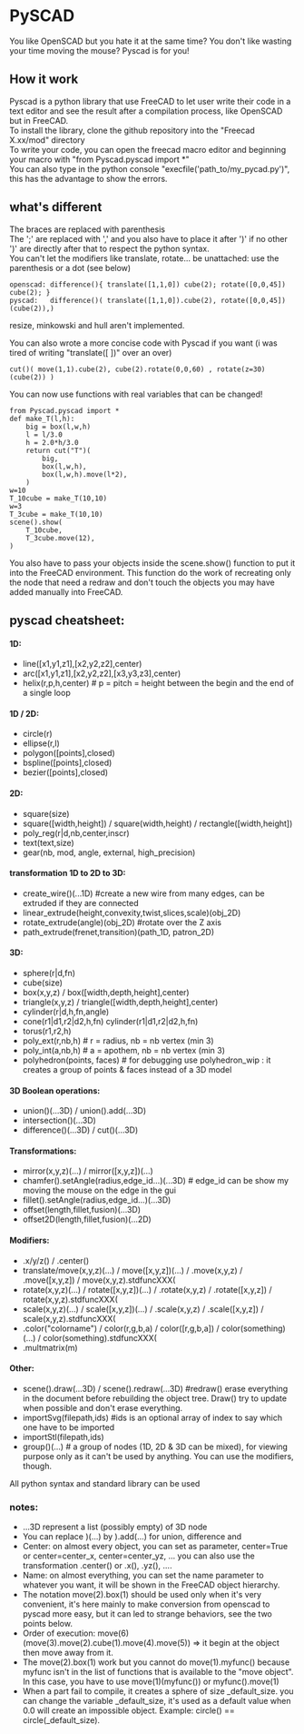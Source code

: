 

# PySCAD
You like OpenSCAD but you hate it at the same time?
You don't like wasting your time moving the mouse?
Pyscad is for you!
## How it work
Pyscad is a python library that use FreeCAD to let user write their code in a text editor and see the result after a compilation process, like OpenSCAD but in FreeCAD.  
To install the library, clone the github repository into the "Freecad X.xx/mod" directory  
To write your code, you can open the freecad macro editor and beginning your macro with "from Pyscad.pyscad import *"   
You can also type in the python console "execfile('path_to/my_pycad.py')", this has the advantage to show the errors.
## what's different
The braces are replaced with parenthesis  
The ';' are replaced with ',' and you also have to place it after ')' if no other ')' are directly after that to respect the python syntax.  
You can't let the modifiers like translate, rotate... be unattached: use the parenthesis or a dot (see below)

    openscad: difference(){ translate([1,1,0]) cube(2); rotate([0,0,45]) cube(2); }  
    pyscad:   difference()( translate([1,1,0]).cube(2), rotate([0,0,45])(cube(2)),)  
resize, minkowski and hull aren't implemented.  

You can also wrote a more concise code with Pyscad if you want (i was tired of writing "translate([ ])" over an over)

    cut()( move(1,1).cube(2), cube(2).rotate(0,0,60) , rotate(z=30)(cube(2)) )

You can now use functions with real variables that can be changed!

	from Pyscad.pyscad import *
	def make_T(l,h):
		big = box(l,w,h)
		l = l/3.0
		h = 2.0*h/3.0
		return cut("T")(
			big,
			box(l,w,h),
			box(l,w,h).move(l*2),
		)
    w=10
	T_10cube = make_T(10,10)
	w=3
	T_3cube = make_T(10,10)
	scene().show(
		T_10cube,
		T_3cube.move(12),
	)
You also have to pass your objects inside the scene.show() function to put it into the FreeCAD environment.
This function do the work of recreating only the node that need a redraw and don't touch the objects you may have added manually into FreeCAD. 

## pyscad cheatsheet:

#### 1D:
* line([x1,y1,z1],[x2,y2,z2],center)
* arc([x1,y1,z1],[x2,y2,z2],[x3,y3,z3],center)
* helix(r,p,h,center) # p = pitch = height between the begin and the end of a single loop

#### 1D / 2D:
* circle(r)  
* ellipse(r,l)  
* polygon([points],closed)  
* bspline([points],closed)  
* bezier([points],closed)  

#### 2D:
* square(size)  
* square([width,height]) / square(width,height) / rectangle([width,height])  
* poly_reg(r|d,nb,center,inscr)  
* text(text,size)  
* gear(nb, mod, angle, external, high_precision)  


#### transformation 1D to 2D to 3D:
* create_wire()(...1D) #create a new wire from many edges, can be extruded if they are connected
* linear_extrude(height,convexity,twist,slices,scale)(obj_2D)  
* rotate_extrude(angle)(obj_2D) #rotate over the Z axis  
* path_extrude(frenet,transition)(path_1D, patron_2D)  

#### 3D:
* sphere(r|d,fn)  
* cube(size)  
* box(x,y,z) / box([width,depth,height],center)  
* triangle(x,y,z) / triangle([width,depth,height],center)  
* cylinder(r|d,h,fn,angle)  
* cone(r1|d1,r2|d2,h,fn) cylinder(r1|d1,r2|d2,h,fn)  
* torus(r1,r2,h)  
* poly_ext(r,nb,h) # r = radius, nb = nb vertex (min 3)  
* poly_int(a,nb,h) # a = apothem, nb = nb vertex (min 3)  
* polyhedron(points, faces) # for debugging use polyhedron_wip : it creates a group of points & faces instead of a 3D model  

#### 3D Boolean operations:
* union()(...3D) / union().add(...3D)  
* intersection()(...3D)  
* difference()(...3D) / cut()(...3D)  

#### Transformations:
* mirror(x,y,z)(...) / mirror([x,y,z])(...)  
* chamfer().setAngle(radius,edge_id...)(...3D) # edge_id can be show my moving the mouse on the edge in the gui  
* fillet().setAngle(radius,edge_id...)(...3D)  
* offset(length,fillet,fusion)(...3D)  
* offset2D(length,fillet,fusion)(...2D)  

#### Modifiers:
* .x/y/z() / .center()
* translate/move(x,y,z)(...) / move([x,y,z])(...) / .move(x,y,z) / .move([x,y,z]) / move(x,y,z).stdfuncXXX(  
* rotate(x,y,z)(...) / rotate([x,y,z])(...) / .rotate(x,y,z) / .rotate([x,y,z]) / rotate(x,y,z).stdfuncXXX(  
* scale(x,y,z)(...) / scale([x,y,z])(...) / .scale(x,y,z) / .scale([x,y,z]) / scale(x,y,z).stdfuncXXX(  
* .color("colorname") / color(r,g,b,a) / color([r,g,b,a]) / color(something)(...) / color(something).stdfuncXXX(  
* .multmatrix(m)  

#### Other:
* scene().draw(...3D) / scene().redraw(...3D) #redraw() erase everything in the document before rebuilding the object tree. Draw() try to update when possible and don't erase everything.
* importSvg(filepath,ids) #ids is an optional array of index to say which one have to be imported
* importStl(filepath,ids) 
* group()(...) # a group of nodes (1D, 2D & 3D can be mixed), for viewing purpose only as it can't be used by anything. You can use the modifiers, though.

All python syntax and standard library can be used  

### notes: 
* ...3D represent a list (possibly empty) of 3D node
* You can replace )(...) by ).add(...) for union, difference and
* Center: on almost every object, you can set as parameter, center=True or center=center_x, center=center_yz, ...
	you can also use the transformation .center() or .x(), .yz(), ....
* Name: on almost everything, you can set the name parameter to whatever you want, it will be shown in the FreeCAD object hierarchy.
* The notation move(2).box(1) should be used only when it's very convenient, it's here mainly to make conversion from openscad to pyscad more easy, but it can led to strange behaviors, see the two points below.
* Order of execution: move(6)(move(3).move(2).cube(1).move(4).move(5)) => it begin at the object then move away from it. 
* The move(2).box(1) work but you cannot do move(1).myfunc() because myfunc isn't in the list of functions that is available to the "move object". In this case, you have to use move(1)(myfunc()) or myfunc().move(1)
* When a part fail to compile, it creates a sphere of size _default_size. you can change the variable _default_size, it's used as a default value when 0.0 will create an impossible object. Example: circle() == circle(_default_size).